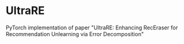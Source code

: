 # UltraRE
PyTorch implementation of paper "UltraRE: Enhancing RecEraser for Recommendation Unlearning via Error Decomposition"
